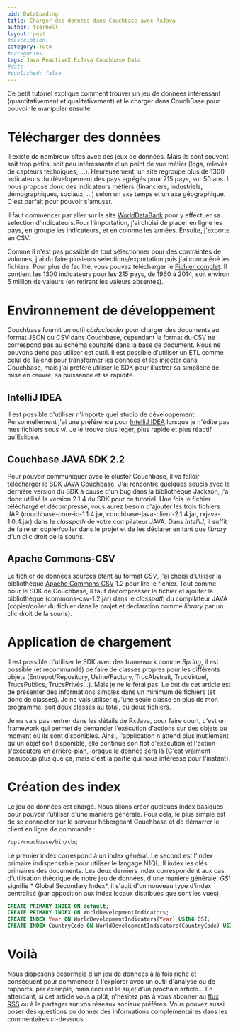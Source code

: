 ```yaml
---
uid: DataLoading
title: Charger des données dans Couchbase avec RxJava
author: fcerbell
layout: post
#description:
category: Tuto
#categories
tags: Java ReactiveX RxJava Couchbase Data
#date
#published: false
---
```


Ce petit tutoriel explique comment trouver un jeu de données intéressant (quantitativement et qualitativement) et le charger dans CouchBase pour pouvoir le manipuler ensuite.  

Télécharger des données
=======================

Il existe de nombreux sites avec des jeux de données. Mais ils sont souvent soit trop petits, soit peu intéressants d'un point de vue métier (logs, relevés de capteurs techniques, ...). Heureusement, un site regroupe plus de 1300 indicateurs du dévelopement des pays agrégés pour 215 pays, sur 50 ans. Il nous propose donc des indicateurs métiers (financiers, industriels, démographiques, sociaux, ...) selon un axe temps et un axe géographique. C'est parfait pour pouvoir s'amuser.  

Il faut commencer par aller sur le site [WorldDataBank] pour y effectuer sa selection d'indicateurs.Pour l'importation, j'ai choisi de placer en ligne les pays, en groupe les indicateurs, et en colonne les années. Ensuite, j'exporte en CSV. 

Comme il n'est pas possible de tout sélectionner pour des contraintes de volumes, j'ai du faire plusieurs selections/exportation puis j'ai concaténé les fichiers. Pour plus de facilité, vous pouvez télécharger le [Fichier complet][all.csv]. Il contient les 1300 indicateurs pour les 215 pays, de 1960 à 2014, soit environ 5 million de valeurs (en retirant les valeurs absentes).

Environnement de développement
==============================

Couchbase fournit un outil *cbdocloader* pour charger des documents au format JSON ou CSV dans Couchbase, cependant le format du CSV ne
correspond pas au schéma souhaité dans la base de document. Nous ne pouvons donc pas utiliser cet outil. Il est possible d'utiliser un ETL comme
celui de Talend pour transformer les données et les injecter dans Couchbase, mais j'ai préféré utiliser le SDK pour illustrer sa simplicité de
mise en œuvre, sa puissance et sa rapidité.

IntelliJ IDEA
-------------

Il est possible d'utiliser n'importe quel studio de développement. Personnellement j'ai une préférence pour [IntelliJ IDEA] lorsque je n'édite pas mes fichiers sous *vi*. Je le trouve plus léger, plus rapide et plus réactif qu'Eclipse.

Couchbase JAVA SDK 2.2
----------------------

Pour pouvoir communiquer avec le cluster Couchbase, il va falloir télécharger le [SDK JAVA Couchbase]. J'ai rencontré quelques soucis avec la dernière version du SDK à cause d'un bug dans la bibliothèque Jackson, j'ai donc utilisé la version 2.1.4 du SDK pour ce tutoriel.  Une fois le fichier téléchargé et décompressé, vous aurez besoin d'ajouter les trois fichiers JAR (couchbase-core-io-1.1.4.jar, couchbase-java-client-2.1.4.jar, rxjava-1.0.4.jar) dans le *classpath* de votre compilateur JAVA. Dans *IntelliJ*, il suffit de faire un copier/coller dans le projet et de les déclarer en tant que *library* d'un clic droit de la souris.


Apache Commons-CSV
------------------

Le fichier de données sources étant au format *CSV*, j'ai choisi d'utiliser la bibliothèque [Apache Commons CSV] 1.2 pour lire le fichier. Tout comme pour le SDK de Couchbase, il faut décompresser le fichier et ajouter la bibliothèque (commons-csv-1.2.jar) dans le *classpath* du compilateur JAVA (copier/coller du fichier dans le projet et déclaration comme *library* par un clic droit de la souris).

Application de chargement
=========================

Il est possible d'utiliser le SDK avec des framework comme *Spring*, il est possible (et recommandé) de faire de classes propres pour les
différents objets (Entrepot/Repository, Usine/Factory, TrucAbstrait, TrucVirtuel, TrucsPublics, TrucsPrivés...).  Mais je ne le ferai pas. Le
but de cet article est de présenter des informations simples dans un minimum de fichiers (et donc de classes). Je ne vais utiliser qu'une seule
classe en plus de mon programme, soit deux classes au total, ou deux fichiers.

Je ne vais pas rentrer dans les détails de RxJava, pour faire court, c'est un framework qui permet de demander l'exécution d'actions sur des objets au moment où ils sont disponibles. Ainsi, l'application n'attend plus inutilement qu'un objet soit disponible, elle continue son flot d'exécution et l'action s'exécutera en arrière-plan, lorsque la donnée sera là (C'est vraiment beaucoup plus que ça, mais c'est la partie qui nous intéresse pour l'instant).




Création des index
==================

Le jeu de données est chargé. Nous allons créer quelques index basiques pour pouvoir l'utiliser d'une manière générale. Pour cela, le plus simple est de se connecter sur le serveur hébergeant Couchbase et de démarrer le client en ligne de commande :

```sh
/opt/couchbase/bin/cbq
```

Le premier index correspond à un index général. Le second est l'index primaire indispensable pour utiliser le langage N1QL. Il index les clés primaires des documents. Les deux derniers index correspondent aux cas d'utilisation théorique de notre jeu de données, d'une manière générale.  *GSI* signifie * Global Secondary Index*, il s'agit d'un nouveau type d'index centralisé (par opposition aux index locaux distribués que sont les vues).

```sql
CREATE PRIMARY INDEX ON default;
CREATE PRIMARY INDEX ON WorldDevelopmentIndicators;
CREATE INDEX Year ON WorldDevelopmentIndicators(Year) USING GSI;
CREATE INDEX CountryCode ON WorldDevelopmentIndicators(CountryCode) USING GSI;
```

Voilà
=====

Nous disposons désormais d'un jeu de données à la fois riche et conséquent pour commencer à l'explorer avec un outil d'analyse ou de rapports, par exemple, mais ceci est le sujet d'un prochain article... En attendant, si cet article vous a plût, n'hésitez pas à vous abonner au [flux RSS]({{site.url}}/feed.xml) ou à le partager sur vos réseaux sociaux préférés. Vous pouvez aussi poser des questions ou donner des informations complémentaires dans les commentaires ci-dessous.

[WorldDataBank]: http://databank.worldbank.org/data/reports.aspx?source=world-development-indicators#
[all.csv]: {{site.url}}/assets/posts/DataLoading/all.csv.zip
[IntelliJ IDEA]: https://www.jetbrains.com/idea/
[SDK JAVA Couchbase]: http://developer.couchbase.com/documentation/server/4.0/sdks/java-2.2/download-links.html
[Apache Commons CSV]: https://commons.apache.org/proper/commons-csv/
